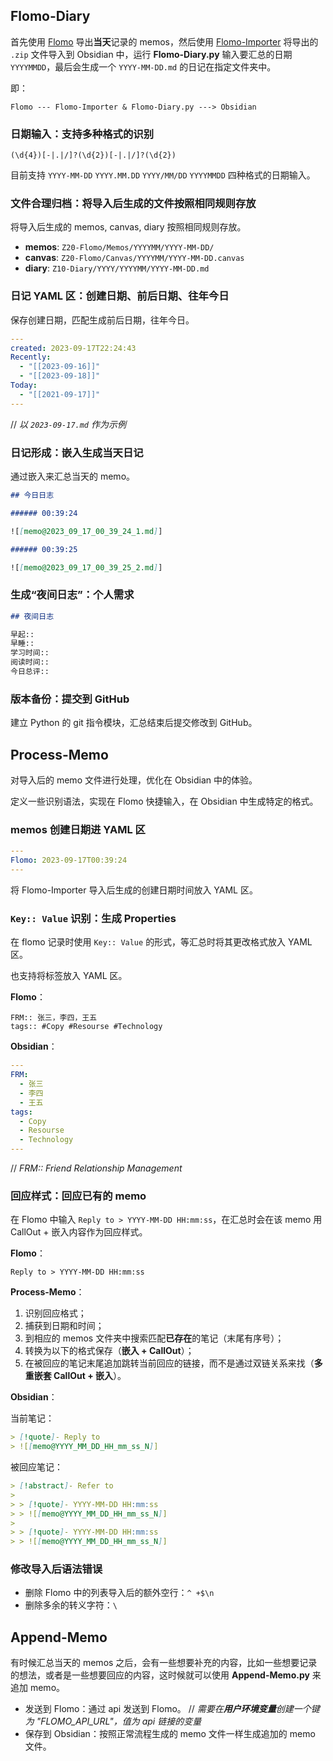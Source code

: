 ## Flomo-Diary

首先使用 [Flomo](https://flomoapp.com/) 导出**当天**记录的 memos，然后使用 [Flomo-Importer](https://github.com/jia6y/flomo-to-obsidian) 将导出的 `.zip` 文件导入到 Obsidian 中，运行 **Flomo-Diary.py** 输入要汇总的日期 `YYYYMMDD`，最后会生成一个 `YYYY-MM-DD.md` 的日记在指定文件夹中。

即：

```
Flomo --- Flomo-Importer & Flomo-Diary.py ---> Obsidian
```

### 日期输入：支持多种格式的识别

```regex
(\d{4})[-|.|/]?(\d{2})[-|.|/]?(\d{2})
```

目前支持 `YYYY-MM-DD` `YYYY.MM.DD` `YYYY/MM/DD` `YYYYMMDD` 四种格式的日期输入。

### 文件合理归档：将导入后生成的文件按照相同规则存放

将导入后生成的 memos, canvas, diary 按照相同规则存放。

- **memos**: `Z20-Flomo/Memos/YYYYMM/YYYY-MM-DD/`
- **canvas**: `Z20-Flomo/Canvas/YYYYMM/YYYY-MM-DD.canvas`
- **diary**: `Z10-Diary/YYYY/YYYYMM/YYYY-MM-DD.md`

### 日记 YAML 区：创建日期、前后日期、往年今日

保存创建日期，匹配生成前后日期，往年今日。

```yaml
---
created: 2023-09-17T22:24:43
Recently:
  - "[[2023-09-16]]"
  - "[[2023-09-18]]"
Today:
  - "[[2021-09-17]]"
---
```

// *以 `2023-09-17.md` 作为示例*

### 日记形成：嵌入生成当天日记

通过嵌入来汇总当天的 memo。

```markdown
## 今日日志

###### 00:39:24

![[memo@2023_09_17_00_39_24_1.md]]

###### 00:39:25

![[memo@2023_09_17_00_39_25_2.md]]
```

### 生成“夜间日志”：个人需求

```markdown
## 夜间日志

早起:: 
早睡:: 
学习时间:: 
阅读时间:: 
今日总评:: 
```

### 版本备份：提交到 GitHub

建立 Python 的 git 指令模块，汇总结束后提交修改到 GitHub。

## Process-Memo

对导入后的 memo 文件进行处理，优化在 Obsidian 中的体验。

定义一些识别语法，实现在 Flomo 快捷输入，在 Obsidian 中生成特定的格式。

### memos 创建日期进 YAML 区

```yaml
---
Flomo: 2023-09-17T00:39:24
---
```

将 Flomo-Importer 导入后生成的创建日期时间放入 YAML 区。

### `Key:: Value` 识别：生成 Properties

在 flomo 记录时使用 `Key:: Value` 的形式，等汇总时将其更改格式放入 YAML 区。

也支持将标签放入 YAML 区。

**Flomo**：

```text
FRM:: 张三，李四，王五
tags:: #Copy #Resourse #Technology
```

**Obsidian**：

```yaml
---
FRM: 
  - 张三
  - 李四
  - 王五
tags: 
  - Copy
  - Resourse
  - Technology
---
```

// *FRM:: Friend Relationship Management*

### 回应样式：回应已有的 memo

在 Flomo 中输入 `Reply to > YYYY-MM-DD HH:mm:ss`，在汇总时会在该 memo 用 CallOut + 嵌入内容作为回应样式。

**Flomo**：

```text
Reply to > YYYY-MM-DD HH:mm:ss
```

**Process-Memo**：

1. 识别回应格式；
2. 捕获到日期和时间；
3. 到相应的 memos 文件夹中搜索匹配**已存在**的笔记（末尾有序号）；
4. 转换为以下的格式保存（**嵌入 + CallOut**）；
5. 在被回应的笔记末尾追加跳转当前回应的链接，而不是通过双链关系来找（**多重嵌套 CallOut + 嵌入**）。

**Obsidian**：

当前笔记：

```markdown
> [!quote]- Reply to
> ![[memo@YYYY_MM_DD_HH_mm_ss_N]]
```

被回应笔记：

```markdown
> [!abstract]- Refer to
> 
> > [!quote]- YYYY-MM-DD HH:mm:ss
> > ![[memo@YYYY_MM_DD_HH_mm_ss_N]]
> 
> > [!quote]- YYYY-MM-DD HH:mm:ss
> > ![[memo@YYYY_MM_DD_HH_mm_ss_N]]
```

### 修改导入后语法错误

- 删除 Flomo 中的列表导入后的额外空行：`^ +$\n`
- 删除多余的转义字符：`\`

## Append-Memo

有时候汇总当天的 memos 之后，会有一些想要补充的内容，比如一些想要记录的想法，或者是一些想要回应的内容，这时候就可以使用 **Append-Memo.py** 来追加 memo。

- 发送到 Flomo：通过 api 发送到 Flomo。 // *需要在**用户环境变量**创建一个键为 "FLOMO_API_URL"，值为 api 链接的变量*
- 保存到 Obsidian：按照正常流程生成的 memo 文件一样生成追加的 memo 文件。